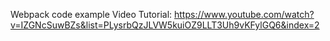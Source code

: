 Webpack code example 
Video Tutorial: https://www.youtube.com/watch?v=IZGNcSuwBZs&list=PLysrbQzJLVW5kuiOZ9LLT3Uh9vKFylGQ6&index=2
